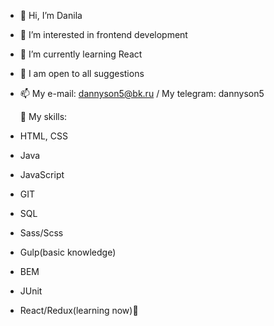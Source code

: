 - 👋 Hi, I’m Danila
- 👀 I’m interested in frontend development
- 🧠 I’m currently learning React
- 🤑 I am open to all suggestions
- 📫 My e-mail: dannyson5@bk.ru / My telegram: dannyson5



  🤖 My skills: 
- HTML, CSS
- Java
- JavaScript
- GIT
- SQL
- Sass/Scss
- Gulp(basic knowledge)
- BEM
- JUnit
- React/Redux(learning now)🧠

